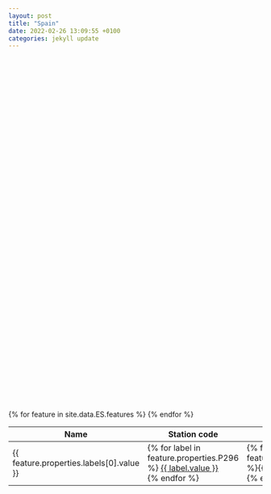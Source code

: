 ```yaml
---
layout: post
title: "Spain"
date: 2022-02-26 13:09:55 +0100
categories: jekyll update
---
```

<link rel="stylesheet" href="https://unpkg.com/leaflet@1.7.1/dist/leaflet.css" integrity="sha512-xodZBNTC5n17Xt2atTPuE1HxjVMSvLVW9ocqUKLsCC5CXdbqCmblAshOMAS6/keqq/sMZMZ19scR4PsZChSR7A==" crossorigin=""/>
<link rel="stylesheet" type="text/css" href="https://unpkg.com/leaflet.markercluster@1.1.0/dist/MarkerCluster.css" />
<link rel="stylesheet" type="text/css" href="https://unpkg.com/leaflet.markercluster@1.1.0/dist/MarkerCluster.Default.css" />
<script src="https://unpkg.com/leaflet@1.7.1/dist/leaflet.js" integrity="sha512-XQoYMqMTK8LvdxXYG3nZ448hOEQiglfqkJs1NOQV44cWnUrBc8PkAOcXy20w0vlaXaVUearIOBhiXZ5V3ynxwA==" crossorigin=""></script>
<script type='text/javascript' src='https://unpkg.com/leaflet.markercluster@1.1.0/dist/leaflet.markercluster.js'></script>
<div id='map' style="width: 100%; height: 700px"></div>

<script>
	const map = L.map('map').setView([50.5, 4.4], 8);

const markerHtmlStyles = (myCustomColour) => `
  background-color: ${myCustomColour || 'red'};
  width: 3rem;
  height: 3rem;
  display: block;
  left: -1.5rem;
  top: -1.5rem;
  position: relative;
  border-radius: 3rem 3rem 0;
  transform: rotate(45deg);
  border: 1px solid #FFFFFF`

const icon = L.divIcon({
  className: "",
  iconAnchor: [0, 24],
  labelAnchor: [-6, 0],
  popupAnchor: [0, -36],
  html: `<span style="${markerHtmlStyles}" />`
})


	L.tileLayer( 'http://{s}.tile.openstreetmap.org/{z}/{x}/{y}.png', {
    attribution: '&copy; <a href="https://www.openstreetmap.org/copyright">OpenStreetMap</a>',
    subdomains: ['a','b','c']
}).addTo( map );

	function onEachFeature(feature, layer) {
		const popupContent = `
      ${feature.properties.labels?.[0].value} <br />
      <b>UIC</b> ${feature.properties.P722?.[0].value} <br />
      <b>IBNR</b> ${feature.properties.P954?.[0].value} <br />
      <b>Station code</b> ${feature.properties.P296?.[0].value}
    `

		layer.bindPopup(popupContent);
	}

  const points = {{ site.data.ES | jsonify }}

  var markers = L.markerClusterGroup();

  var geoJsonLayer = L.geoJson(points, {
    onEachFeature
  });
  markers.addLayer(geoJsonLayer);

  map.addLayer(markers);
  map.fitBounds(markers.getBounds());
</script>

<table>
  <thead>
    <tr>
      <th>Name</th>
      <th>Station code</th>
      <th>UIC</th>
      <th>IBNR</th>
      <th>DB</th>
      <th>Benerail</th>
      <th>SNCF</th>
      <th>IATA</th>
      <th>Trainline</th>
    </tr>
  </thead>
  <tbody>
    {% for feature in site.data.ES.features %}
      <tr>
        <td>{{ feature.properties.labels[0].value }}</td>
        <td>
          {% for label in feature.properties.P296 %}
          <a href="https://www.ns.nl/en/stationsinformatie/{{ label.value }}" target="_blank">
            {{ label.value }}
          </a>
          <br />
          {% endfor %}
        </td>
        <td>{% for label in feature.properties.P722 %}{{ label.value }}<br />{% endfor %}</td> 
       <td>
          {% for label in feature.properties.P954 %}
          <a href="https://reiseauskunft.bahn.de/bin/bhftafel.exe/en?input={{ labl.value }}&boardType=dep&time=actual&productsDefault=1111101&start=yes" target="_blank">
              {{ label.value }}
          </a>
          <br />
          {% endfor %}
        </td>
        <td>
          {% for label in feature.properties.P8671 %}
          <a href="https://iris.noncd.db.de/wbt/js/index.html?bhf={{ label.value }}" target="_blank">
              {{ label.value }}
            </a>
            <br />
            {% endfor %}
        </td>
        <td>{% for label in feature.properties.P8448 %}<a target="_blank" href="https://www.b-europe.com/EN/Booking/Tickets?autoactivatestep2=true&origin={{ label.value }}">{{ label.value }}</a><br />{% endfor %}</td>
        <td>{% for label in feature.properties.P8181 %}{{ label.value }}<br />{% endfor %}</td>
        <td>{% for label in feature.properties.P238 %}
          <a href="https://www.iata.org/en/publications/directories/code-search/?airport.search={{ label.value }}" target="_blank">
            {{ label.value }}
          </a>
        {% endfor %}</td>
        <td>
          {% for label in feature.properties.P6724 %}
          <a href="https://trainline-eu.github.io/stations-studio/#/station/{{ label.value }}" target="_blank">
            {{ label.value }}
          </a>
          <br />
          {% endfor %}
        </td>
      </tr>
    {% endfor %}
  </tbody>
</table>
